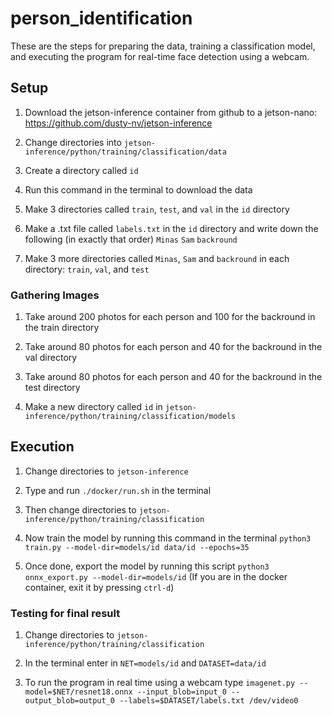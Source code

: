 # person_identification
These are the steps for preparing the data, training a classification model, and executing the program for real-time face detection using a webcam. 
## Setup

1. Download the jetson-inference container from github to a jetson-nano: https://github.com/dusty-nv/jetson-inference

2. Change directories into `jetson-inference/python/training/classification/data`

3. Create a directory called `id`

4. Run this command in the terminal to download the data

5. Make 3 directories called `train`, `test`, and `val` in the `id` directory

6. Make a .txt file called `labels.txt` in the `id` directory and write down the following (in exactly that order) `Minas` `Sam` `backround`

7. Make 3 more directories called `Minas`, `Sam` and `backround` in each directory: `train`, `val`, and `test`

### Gathering Images

1. Take around 200 photos for each person and 100 for the backround in the train directory

2. Take around 80 photos for each person and 40 for the backround in the val directory

3. Take around 80 photos for each person and 40 for the backround in the test directory

4. Make a new directory called `id` in `jetson-inference/python/training/classification/models`

## Execution

1. Change directories to `jetson-inference`

2. Type and run `./docker/run.sh` in the terminal

3. Then change directories to `jetson-inference/python/training/classification`

4. Now train the model by running this command in the terminal `python3 train.py --model-dir=models/id data/id --epochs=35`

5. Once done, export the model by running this script `python3 onnx_export.py --model-dir=models/id`
(If you are in the docker container, exit it by pressing `ctrl-d`)

### Testing for final result

1. Change directories to `jetson-inference/python/training/classification`

2. In the terminal enter in `NET=models/id` and `DATASET=data/id`

3. To run the program in real time using a webcam type `imagenet.py --model=$NET/resnet18.onnx --input_blob=input_0 --output_blob=output_0 --labels=$DATASET/labels.txt /dev/video0`
